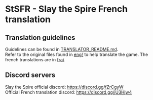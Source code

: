 # StSFR - Slay the Spire French translation
## Translation guidelines
Guidelines can be found in [TRANSLATOR_README.md](TRANSLATOR_README.md).  
Refer to the original files found in [eng/](eng/) to help translate the game. The french translations are in [fra/](fra/).

## Discord servers
Slay the Spire official discord: https://discord.gg/fZrCgyW  
Official French translation discord: https://discord.gg/jU3Hjw4
